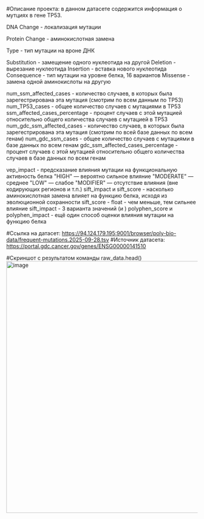 #Описание проекта: в данном датасете содержится информация о мутциях в гене TP53.

DNA Change - локализация мутации

Protein Change - аминокислотная замена

Type - тип мутации на вроне ДНК

  Substitution - замещение одного нуклеотида на другой
  Deletion - вырезание нуклеотида
  Insertion - вставка нового нуклеотида
Consequence - тип мутации на уровне белка, 16 вариантов
  Missense - замена одной аминокислоты на другую

num_ssm_affected_cases - количество случаев, в которых была зарегестрирована эта мутация (смотрим по всем данным по TP53)
num_TP53_cases - общее количество случаев с мутациями в TP53
ssm_affected_cases_percentage - процент случаев с этой мутацией относительно общего количества случаев с мутацией в TP53
num_gdc_ssm_affected_cases - количество случаев, в которых была зарегестрирована эта мутация (смотрим по всей базе данных по всем генам)
num_gdc_ssm_cases - общее количество случаев с мутациями в базе данных по всем генам
gdc_ssm_affected_cases_percentage - процент случаев с этой мутацией относительно общего количества случаев в базе данных по всем генам

vep_impact - предсказание влияния мутации на функциональную активность белка
  "HIGH" — вероятно сильное влияние
  "MODERATE" — среднее
  "LOW" — слабое
  "MODIFIER" — отсутствие влияния (вне кодирующих регионов и т.п.)
sift_impact и sift_score - насколько аминокислотная замена влияет на функцию белка, исходя из эволюционной сохранности
  sift_score - float - чем меньше, тем сильнее влияние
  sift_impact - 3 варианта значений (и <NA>)
polyphen_score и polyphen_impact - ещё один способ оценки влияния мутации на функцию белка

#Ссылка на датасет: https://94.124.179.195:9001/browser/poly-bio-data/frequent-mutations.2025-09-28.tsv
#Источник датасета: https://portal.gdc.cancer.gov/genes/ENSG00000141510

#Скриншот с результатом команды raw_data.head()
<img width="665" height="663" alt="image" src="https://github.com/user-attachments/assets/17c030d8-1aaa-4db1-a461-7d5185e82157" />


